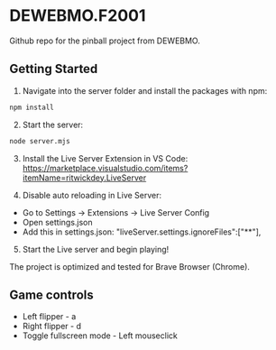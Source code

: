 # DEWEBMO.F2001

Github repo for the pinball project from DEWEBMO.

## Getting Started

1. Navigate into the server folder and install the packages with npm:

```bash
npm install
```

2. Start the server:

```bash
node server.mjs
```

3. Install the Live Server Extension in VS Code: https://marketplace.visualstudio.com/items?itemName=ritwickdey.LiveServer

4. Disable auto reloading in Live Server:

- Go to Settings -> Extensions -> Live Server Config
- Open settings.json
- Add this in settings.json: "liveServer.settings.ignoreFiles":["**"],

5. Start the Live server and begin playing!

The project is optimized and tested for Brave Browser (Chrome).

## Game controls

- Left flipper - a
- Right flipper - d
- Toggle fullscreen mode - Left mouseclick

